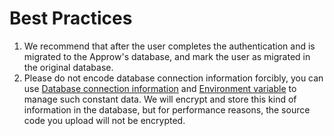 # Best Practices

<LastUpdated/>

1. We recommend that after the user completes the authentication and is migrated to the Approw's database, and mark the user as migrated in the original database.
2. Please do not encode database connection information forcibly, you can use [Database connection information](../../connections/custom-db/config-custom-db-connection.md) and [Environment variable](../../advanced/env.md) to manage such constant data. We will encrypt and store this kind of information in the database, but for performance reasons, the source code you upload will not be encrypted.